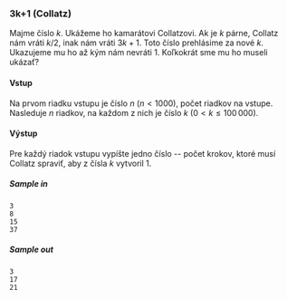 ### 3k+1 (Collatz)
Majme číslo $k$. Ukážeme ho kamarátovi Collatzovi. Ak je $k$ párne, Collatz nám vráti $k/2$, inak nám vráti $3k+1$. Toto číslo prehlásime za nové $k$. Ukazujeme mu ho až kým nám nevráti $1$. Koľkokrát sme mu ho museli ukázať?

#### Vstup
Na prvom riadku vstupu je číslo $n$ ($n < 1000$), počet riadkov na vstupe. Nasleduje $n$ riadkov, na každom z nich je číslo $k$ ($0 < k \leq 100\,000$).

#### Výstup
Pre každý riadok vstupu vypíšte jedno číslo -- počet krokov, ktoré musí Collatz spraviť, aby z čísla $k$ vytvoril $1$.

##### Sample in
```
3
8
15
37
```

##### Sample out
```
3
17
21
```
